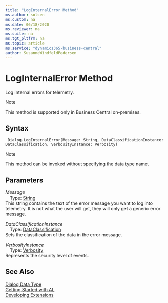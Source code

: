 ```yaml
---
title: "LogInternalError Method"
ms.author: solsen
ms.custom: na
ms.date: 06/18/2020
ms.reviewer: na
ms.suite: na
ms.tgt_pltfrm: na
ms.topic: article
ms.service: "dynamics365-business-central"
author: SusanneWindfeldPedersen
---
```

[//]: # (START>DO_NOT_EDIT)
[//]: # (IMPORTANT:Do not edit any of the content between here and the END>DO_NOT_EDIT.)
[//]: # (Any modifications should be made in the .xml files in the ModernDev repo.)
# LogInternalError Method
Log internal errors for telemetry.

> [!NOTE]
> This method is supported only in Business Central on-premises.

## Syntax
```
 Dialog.LogInternalError(Message: String, DataClassificationInstance: DataClassification, VerbosityInstance: Verbosity)
```
> [!NOTE]  
> This method can be invoked without specifying the data type name.  
## Parameters
*Message*  
&emsp;Type: [String](../string/string-data-type.md)  
This string contains the text of the error message you want to log into telemetry. It is not what the user will get, they will only get a generic error message.
        
*DataClassificationInstance*  
&emsp;Type: [DataClassification](../dataclassification/dataclassification-option.md)  
Sets the classification of the data in the error message.
        
*VerbosityInstance*  
&emsp;Type: [Verbosity](../verbosity/verbosity-option.md)  
Represents the security level of events.  



[//]: # (IMPORTANT: END>DO_NOT_EDIT)
## See Also
[Dialog Data Type](dialog-data-type.md)  
[Getting Started with AL](../devenv-get-started.md)  
[Developing Extensions](../devenv-dev-overview.md)